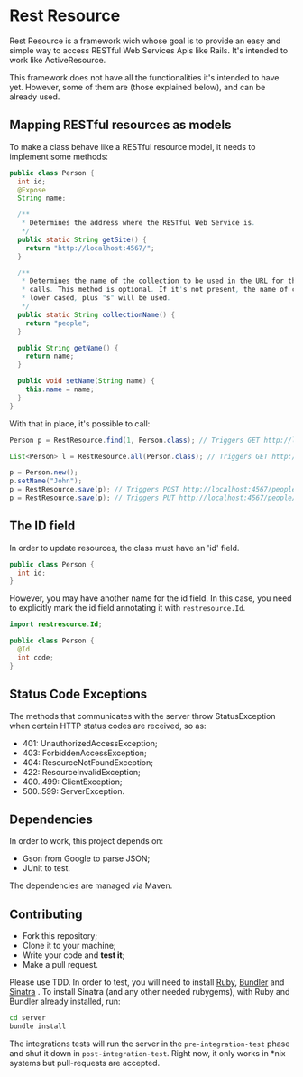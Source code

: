 # Rest Resource

Rest Resource is a framework wich whose goal is to provide an easy and simple
way to access RESTful Web Services Apis like Rails. It's intended to work like
ActiveResource.

This framework does not have all the functionalities it's intended to have yet.
However, some of them are (those explained below), and can be already used.

## Mapping RESTful resources as models

To make a class behave like a RESTful resource model, it needs to implement
some methods:

```java
public class Person {
  int id;
  @Expose
  String name;

  /**
   * Determines the address where the RESTful Web Service is.
   */
  public static String getSite() {
    return "http://localhost:4567/";
  }

  /**
   * Determines the name of the collection to be used in the URL for the
   * calls. This method is optional. If it's not present, the name of class,
   * lower cased, plus "s" will be used.
   */
  public static String collectionName() {
    return "people";
  }

  public String getName() {
    return name;
  }

  public void setName(String name) {
    this.name = name;
  }
}
```

With that in place, it's possible to call:

```java
Person p = RestResource.find(1, Person.class); // Triggers GET http://localhost:4567/people/1.json

List<Person> l = RestResource.all(Person.class); // Triggers GET http://localhost:4567/people.json

p = Person.new();
p.setName("John");
p = RestResource.save(p); // Triggers POST http://localhost:4567/people.json
p = RestResource.save(p); // Triggers PUT http://localhost:4567/people/:PERSON_ID.json
```

## The ID field

In order to update resources, the class must have an 'id' field.

```java
public class Person {
  int id;
}
```

However, you may have another name for the id field. In this case, you need to
explicitly mark the id field annotating it with `restresource.Id`.

```java
import restresource.Id;

public class Person {
  @Id
  int code;
}
```

## Status Code Exceptions

The methods that communicates with the server throw StatusException when certain
HTTP status codes are received, so as:

* 401: UnauthorizedAccessException;
* 403: ForbiddenAccessException;
* 404: ResourceNotFoundException;
* 422: ResourceInvalidException;
* 400..499: ClientException;
* 500..599: ServerException.

## Dependencies

In order to work, this project depends on:

* Gson from Google to parse JSON;
* JUnit to test.

The dependencies are managed via Maven.

## Contributing

* Fork this repository;
* Clone it to your machine;
* Write your code and **test it**;
* Make a pull request.

Please use TDD. In order to test, you will need to install [Ruby][1], [Bundler][2]
and [Sinatra][3] . To install Sinatra (and any other needed rubygems),
with Ruby and Bundler already installed, run:

```sh
cd server
bundle install
```

The integrations tests will run the server in the `pre-integration-test` phase
and shut it down in `post-integration-test`. Right now, it only works in *nix
systems but pull-requests are accepted.

[1]: https://www.ruby-lang.org
[2]: http://bundler.io/
[3]: http://www.sinatrarb.com/
